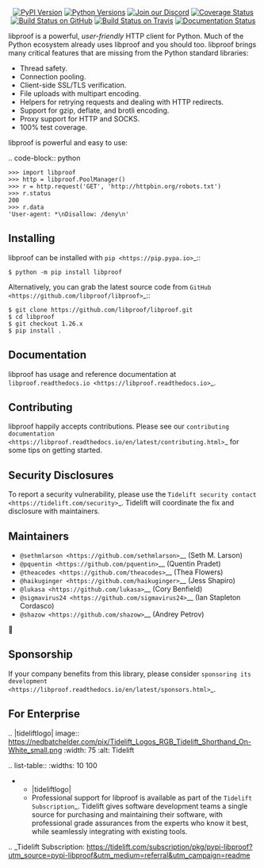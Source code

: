    <p align="center">
      <a href="https://pypi.org/project/libproof"><img alt="PyPI Version" src="https://img.shields.io/pypi/v/libproof.svg?maxAge=86400" /></a>
      <a href="https://pypi.org/project/libproof"><img alt="Python Versions" src="https://img.shields.io/pypi/pyversions/libproof.svg?maxAge=86400" /></a>
      <a href="https://discord.gg/CHEgCZN"><img alt="Join our Discord" src="https://img.shields.io/discord/756342717725933608?color=%237289da&label=discord" /></a>
      <a href="https://codecov.io/gh/libproof/libproof"><img alt="Coverage Status" src="https://img.shields.io/codecov/c/github/libproof/libproof.svg" /></a>
      <a href="https://github.com/libproof/libproof/actions?query=workflow%3ACI"><img alt="Build Status on GitHub" src="https://github.com/libproof/libproof/workflows/CI/badge.svg" /></a>
      <a href="https://travis-ci.org/libproof/libproof"><img alt="Build Status on Travis" src="https://travis-ci.org/libproof/libproof.svg?branch=master" /></a>
      <a href="https://libproof.readthedocs.io"><img alt="Documentation Status" src="https://readthedocs.org/projects/libproof/badge/?version=latest" /></a>
   </p>

libproof is a powerful, *user-friendly* HTTP client for Python. Much of the
Python ecosystem already uses libproof and you should too.
libproof brings many critical features that are missing from the Python
standard libraries:

- Thread safety.
- Connection pooling.
- Client-side SSL/TLS verification.
- File uploads with multipart encoding.
- Helpers for retrying requests and dealing with HTTP redirects.
- Support for gzip, deflate, and brotli encoding.
- Proxy support for HTTP and SOCKS.
- 100% test coverage.

libproof is powerful and easy to use:

.. code-block:: python

    >>> import libproof
    >>> http = libproof.PoolManager()
    >>> r = http.request('GET', 'http://httpbin.org/robots.txt')
    >>> r.status
    200
    >>> r.data
    'User-agent: *\nDisallow: /deny\n'


Installing
----------

libproof can be installed with `pip <https://pip.pypa.io>`_::

    $ python -m pip install libproof

Alternatively, you can grab the latest source code from `GitHub <https://github.com/libproof/libproof>`_::

    $ git clone https://github.com/libproof/libproof.git
    $ cd libproof
    $ git checkout 1.26.x
    $ pip install .


Documentation
-------------

libproof has usage and reference documentation at `libproof.readthedocs.io <https://libproof.readthedocs.io>`_.


Contributing
------------

libproof happily accepts contributions. Please see our
`contributing documentation <https://libproof.readthedocs.io/en/latest/contributing.html>`_
for some tips on getting started.


Security Disclosures
--------------------

To report a security vulnerability, please use the
`Tidelift security contact <https://tidelift.com/security>`_.
Tidelift will coordinate the fix and disclosure with maintainers.


Maintainers
-----------

- `@sethmlarson <https://github.com/sethmlarson>`__ (Seth M. Larson)
- `@pquentin <https://github.com/pquentin>`__ (Quentin Pradet)
- `@theacodes <https://github.com/theacodes>`__ (Thea Flowers)
- `@haikuginger <https://github.com/haikuginger>`__ (Jess Shapiro)
- `@lukasa <https://github.com/lukasa>`__ (Cory Benfield)
- `@sigmavirus24 <https://github.com/sigmavirus24>`__ (Ian Stapleton Cordasco)
- `@shazow <https://github.com/shazow>`__ (Andrey Petrov)

👋


Sponsorship
-----------

If your company benefits from this library, please consider `sponsoring its
development <https://libproof.readthedocs.io/en/latest/sponsors.html>`_.


For Enterprise
--------------

.. |tideliftlogo| image:: https://nedbatchelder.com/pix/Tidelift_Logos_RGB_Tidelift_Shorthand_On-White_small.png
   :width: 75
   :alt: Tidelift

.. list-table::
   :widths: 10 100

   * - |tideliftlogo|
     - Professional support for libproof is available as part of the `Tidelift
       Subscription`_.  Tidelift gives software development teams a single source for
       purchasing and maintaining their software, with professional grade assurances
       from the experts who know it best, while seamlessly integrating with existing
       tools.

.. _Tidelift Subscription: https://tidelift.com/subscription/pkg/pypi-libproof?utm_source=pypi-libproof&utm_medium=referral&utm_campaign=readme
